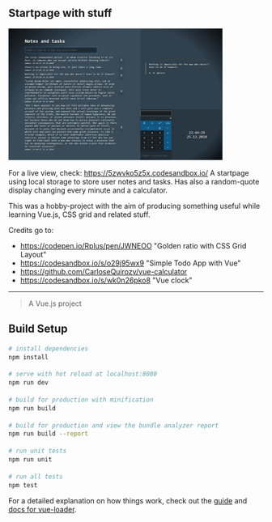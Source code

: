## Startpage with stuff
![screenshot][screenshot]

[screenshot]: https://github.com/paloranta/Startpage-golden-ratio/blob/master/screenshot.png "Screenshot"

For a live view, check: https://5zwvko5z5x.codesandbox.io/
A startpage using local storage to store user notes and tasks. Has also a random-quote display changing every minute and a calculator.

This was a hobby-project with the aim of producing something useful while learning Vue.js, CSS grid and related stuff.

Credits go to:
  -  https://codepen.io/Rplus/pen/JWNEOO "Golden ratio with CSS Grid Layout"
  -  https://codesandbox.io/s/o29j95wx9 "Simple Todo App with Vue"
  -  https://github.com/CarloseQuirozv/vue-calculator
  -  https://codesandbox.io/s/wk0n26pko8 "Vue clock"
-----

> A Vue.js project

## Build Setup

``` bash
# install dependencies
npm install

# serve with hot reload at localhost:8080
npm run dev

# build for production with minification
npm run build

# build for production and view the bundle analyzer report
npm run build --report

# run unit tests
npm run unit

# run all tests
npm test
```

For a detailed explanation on how things work, check out the [guide](http://vuejs-templates.github.io/webpack/) and [docs for vue-loader](http://vuejs.github.io/vue-loader).

